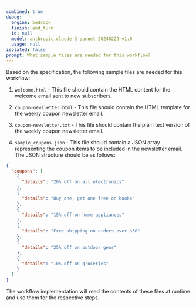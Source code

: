 ```yaml
---
combined: true
debug:
  engine: bedrock
  finish: end_turn
  id: null
  model: anthropic.claude-3-sonnet-20240229-v1:0
  usage: null
isolated: false
prompt: What sample files are needed for this workflow?
---
```

Based on the specification, the following sample files are needed for this workflow:

1. `welcome.html` - This file should contain the HTML content for the welcome email sent to new subscribers.

2. `coupon-newsletter.html` - This file should contain the HTML template for the weekly coupon newsletter email.

3. `coupon-newsletter.txt` - This file should contain the plain text version of the weekly coupon newsletter email.

4. `sample_coupons.json` - This file should contain a JSON array representing the coupon items to be included in the newsletter email. The JSON structure should be as follows:

```json
{
  "coupons": [
    {
      "details": "20% off on all electronics"
    },
    {
      "details": "Buy one, get one free on books"
    },
    {
      "details": "15% off on home appliances"
    },
    {
      "details": "Free shipping on orders over $50"
    },
    {
      "details": "25% off on outdoor gear"
    },
    {
      "details": "10% off on groceries"
    }
  ]
}
```

The workflow implementation will read the contents of these files at runtime and use them for the respective steps.